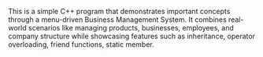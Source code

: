 This is a simple C++ program that demonstrates important concepts through a menu-driven Business Management System.
It combines real-world scenarios like managing products, businesses, employees, and company structure while showcasing features such as inheritance, operator overloading, friend functions, static member.
